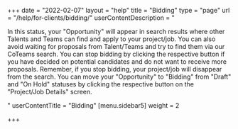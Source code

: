 +++
date = "2022-02-07"
layout = "help"
title = "Bidding"
type = "page"
url = "/help/for-clients/bidding/"
userContentDescription = "<p>In this status, your \"Opportunity\" will appear in search results where other Talents and Teams can find and apply to your project/job. You can also avoid waiting for proposals from Talent/Teams and try to find them via our CoTeams search. You can stop bidding by clicking the respective button if you have decided on potential candidates and do not want to receive more proposals. Remember, if you stop bidding, your project/job will disappear from the search. You can move your \"Opportunity\" to \"Bidding\" from \"Draft\" and \"On Hold\" statuses by clicking the respective button on the \"Project/Job Details\" screen.</p>"
userContentTitle = "Bidding"
[menu.sidebar5]
weight = 2

+++
